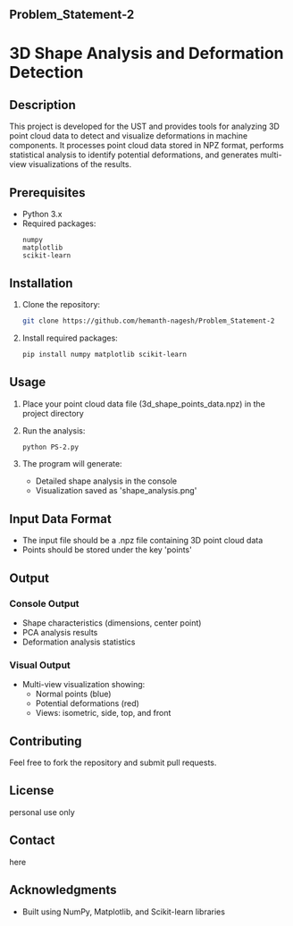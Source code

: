 ## Problem_Statement-2
# 3D Shape Analysis and Deformation Detection

## Description
This project is developed for the UST and provides tools for analyzing 3D point cloud data to detect and visualize deformations in machine components. It processes point cloud data stored in NPZ format, performs statistical analysis to identify potential deformations, and generates multi-view visualizations of the results.

## Prerequisites
- Python 3.x
- Required packages:
  ```
  numpy
  matplotlib
  scikit-learn
  ```

## Installation
1. Clone the repository:
   ```bash
   git clone https://github.com/hemanth-nagesh/Problem_Statement-2
   ```

2. Install required packages:
   ```bash
   pip install numpy matplotlib scikit-learn
   ```

## Usage
1. Place your point cloud data file (3d_shape_points_data.npz) in the project directory

2. Run the analysis:
   ```bash
   python PS-2.py
   ```

3. The program will generate:
   - Detailed shape analysis in the console
   - Visualization saved as 'shape_analysis.png'

## Input Data Format
- The input file should be a .npz file containing 3D point cloud data
- Points should be stored under the key 'points'

## Output
### Console Output
- Shape characteristics (dimensions, center point)
- PCA analysis results
- Deformation analysis statistics

### Visual Output
- Multi-view visualization showing:
  - Normal points (blue)
  - Potential deformations (red)
  - Views: isometric, side, top, and front

## Contributing
Feel free to fork the repository and submit pull requests.

## License
personal use only

## Contact
here

## Acknowledgments
- Built using NumPy, Matplotlib, and Scikit-learn libraries
